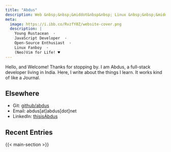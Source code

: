 ```yaml
---
title: "Abdus"
description: Web &nbsp;&nbsp;&middot&nbsp&nbsp; Linux &nbsp;&nbsp;&middot&nbsp&nbsp; Open-Source
meta:
  image: https://i.ibb.co/RvzfY0Z/website-cover.png
  description: |
    Young Rustacean  ·  
    JavaScript Developer  ·  
    Open-Source Enthusiast  ·  
    Linux Fanboy  ·  
    (Neo)Vim for Life! ♥
---
```



Hello, and Welcome! Thanks for stopping by. I am Abdus, a full-stack developer
living in India. Here, I write about the things I learn. It works kind of like
a Journal.

## Elsewhere

- Git: [github/abdus](https://github.com/abdus)
- Email: abdus[at]abdus[dot]net
- LinkedIn: [thisisAbdus](https://www.linkedin.com/in/thisisabdus)

## Recent Entries

{{< main-section >}}

<!--## Glitter-->

<!--{{< testimonials >}}-->
